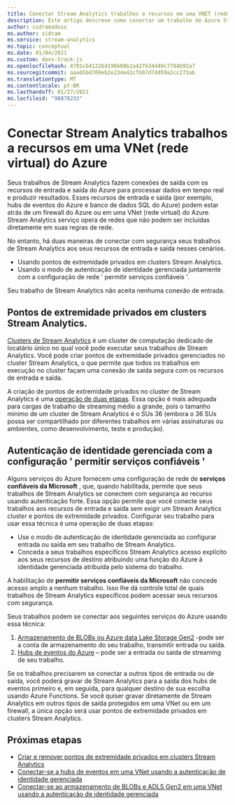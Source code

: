 ```yaml
---
title: Conectar Stream Analytics trabalhos a recursos em uma VNET (rede virtual) do Azure
description: Este artigo descreve como conectar um trabalho de Azure Stream Analytics com recursos que estão em uma VNET.
author: sidramadoss
ms.author: sidram
ms.service: stream-analytics
ms.topic: conceptual
ms.date: 01/04/2021
ms.custom: devx-track-js
ms.openlocfilehash: 4701cb4122b4196b08b2a427b34d49c7784b91a7
ms.sourcegitcommit: aaa65bd769eb2e234e42cfb07d7d459a2cc273ab
ms.translationtype: MT
ms.contentlocale: pt-BR
ms.lasthandoff: 01/27/2021
ms.locfileid: "98878232"
---
```

# <a name="connect-stream-analytics-jobs-to-resources-in-an-azure-virtual-network-vnet"></a>Conectar Stream Analytics trabalhos a recursos em uma VNet (rede virtual) do Azure

Seus trabalhos de Stream Analytics fazem conexões de saída com os recursos de entrada e saída do Azure para processar dados em tempo real e produzir resultados. Esses recursos de entrada e saída (por exemplo, hubs de eventos do Azure e banco de dados SQL do Azure) podem estar atrás de um firewall do Azure ou em uma VNet (rede virtual) do Azure. Stream Analytics serviço opera de redes que não podem ser incluídas diretamente em suas regras de rede.

No entanto, há duas maneiras de conectar com segurança seus trabalhos de Stream Analytics aos seus recursos de entrada e saída nesses cenários.
* Usando pontos de extremidade privados em clusters Stream Analytics.
* Usando o modo de autenticação de identidade gerenciada juntamente com a configuração de rede ' permitir serviços confiáveis '.

Seu trabalho de Stream Analytics não aceita nenhuma conexão de entrada.

## <a name="private-endpoints-in-stream-analytics-clusters"></a>Pontos de extremidade privados em clusters Stream Analytics.
[Clusters de Stream Analytics](./cluster-overview.md) é um cluster de computação dedicado de locatário único no qual você pode executar seus trabalhos de Stream Analytics. Você pode criar pontos de extremidade privados gerenciados no cluster Stream Analytics, o que permite que todos os trabalhos em execução no cluster façam uma conexão de saída segura com os recursos de entrada e saída.

A criação de pontos de extremidade privados no cluster de Stream Analytics é uma [operação de duas etapas](./private-endpoints.md). Essa opção é mais adequada para cargas de trabalho de streaming médio a grande, pois o tamanho mínimo de um cluster de Stream Analytics é o SUs 36 (embora o 36 SUs possa ser compartilhado por diferentes trabalhos em várias assinaturas ou ambientes, como desenvolvimento, teste e produção).

## <a name="managed-identity-authentication-with-allow-trusted-services-configuration"></a>Autenticação de identidade gerenciada com a configuração ' permitir serviços confiáveis '
Alguns serviços do Azure fornecem uma configuração de rede de **serviços confiáveis da Microsoft** , que, quando habilitada, permite que seus trabalhos de Stream Analytics se conectem com segurança ao recurso usando autenticação forte. Essa opção permite que você conecte seus trabalhos aos recursos de entrada e saída sem exigir um Stream Analytics cluster e pontos de extremidade privados. Configurar seu trabalho para usar essa técnica é uma operação de duas etapas:
* Use o modo de autenticação de identidade gerenciada ao configurar entrada ou saída em seu trabalho de Stream Analytics.
* Conceda a seus trabalhos específicos Stream Analytics acesso explícito aos seus recursos de destino atribuindo uma função do Azure à identidade gerenciada atribuída pelo sistema do trabalho. 

A habilitação de **permitir serviços confiáveis da Microsoft** não concede acesso amplo a nenhum trabalho. Isso lhe dá controle total de quais trabalhos de Stream Analytics específicos podem acessar seus recursos com segurança. 

Seus trabalhos podem se conectar aos seguintes serviços do Azure usando essa técnica:
1. [Armazenamento de BLOBs ou Azure data Lake Storage Gen2](./blob-output-managed-identity.md) -pode ser a conta de armazenamento do seu trabalho, transmitir entrada ou saída.
2. [Hubs de eventos do Azure](./event-hubs-managed-identity.md) – pode ser a entrada ou saída de streaming de seu trabalho.

Se os trabalhos precisarem se conectar a outros tipos de entrada ou de saída, você poderá gravar de Stream Analytics para a saída dos hubs de eventos primeiro e, em seguida, para qualquer destino de sua escolha usando Azure Functions. Se você quiser gravar diretamente de Stream Analytics em outros tipos de saída protegidos em uma VNet ou em um firewall, a única opção será usar pontos de extremidade privados em clusters Stream Analytics.

## <a name="next-steps"></a>Próximas etapas

* [Criar e remover pontos de extremidade privados em clusters Stream Analytics](./private-endpoints.md)
* [Conectar-se a hubs de eventos em uma VNet usando a autenticação de identidade gerenciada](./event-hubs-managed-identity.md)
* [Conectar-se ao armazenamento de BLOBs e ADLS Gen2 em uma VNet usando a autenticação de identidade gerenciada](./blob-output-managed-identity.md)